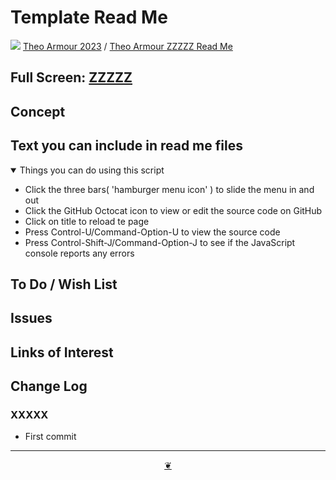 # Template Read Me

[![](https://pushme-pullyou.github.io/assets/svg/octicon.svg )](https://github.com/theo-armour/2023/ "Source code on GitHub" ) [Theo Armour 2023]( https:/theo-armour.github.io/2023/ "Home page" ) / [Theo Armour ZZZZZ Read Me]( https://github.comtheo-armour/2023/tree/main/zzzzz/ "2023-02-16" )

<!--@@@
<div class=iframe-resize ><iframe src=https:/theo-armour.github.io/2023/zzzzz/ height=100% width=100% ></iframe></div>
_"ZZZZZ Read Me" in a resizable window_
@@@-->

## Full Screen: [ZZZZZ]( https:/theo-armour.github.io/2023/zzzzz/ )


## Concept


## Text you can include in read me files

<details open >

<summary> Things you can do using this script</summary>

* Click the three bars( 'hamburger menu icon' ) to slide the menu in and out
* Click the GitHub Octocat icon to view or edit the source code on GitHub
* Click on title to reload te page
* Press Control-U/Command-Option-U to view the source code
* Press Control-Shift-J/Command-Option-J to see if the JavaScript console reports any errors

</details>

## To Do / Wish List


## Issues


## Links of Interest


## Change Log


### XXXXX

* First commit


***

<center title="Hello! Click me to go up to the top" ><a class=aDingbat href=javascript:window.scrollTo(0,0);> ❦ </a></center>

